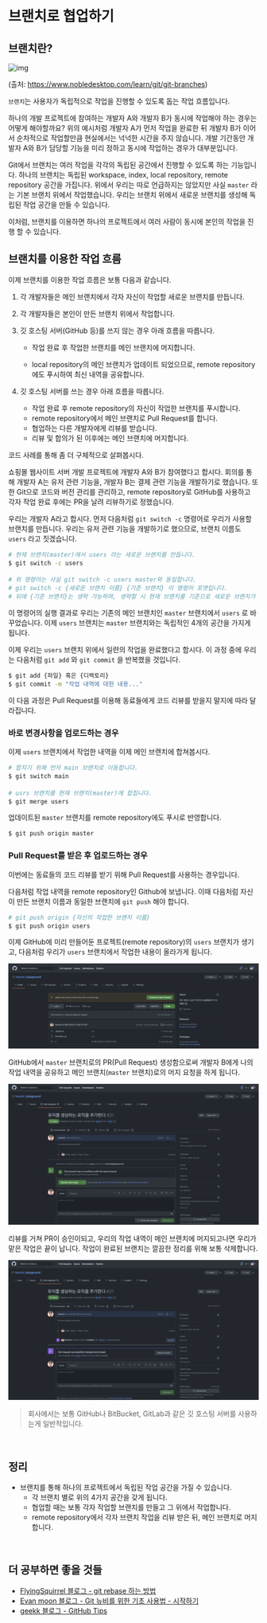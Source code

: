 # 브랜치로 협업하기

## 브랜치란?

![img](https://www.nobledesktop.com/image/gitresources/git-branches-merge.png)

(출처: https://www.nobledesktop.com/learn/git/git-branches)

`브랜치`는 사용자가 독립적으로 작업을 진행할 수 있도록 돕는 작업 흐름입니다.

하나의 개발 프로젝트에 참여하는 개발자 A와 개발자 B가 동시에 작업해야 하는 경우는 어떻게 해야할까요? 위의 예시처럼 개발자 A가 먼저 작업을 완료한 뒤 개발자 B가 이어서 순차적으로 작업할만큼 현실에서는 넉넉한 시간을 주지 않습니다. 개발 기간동안 개발자 A와 B가 담당할 기능을 미리 정하고 동시에 작업하는 경우가 대부분입니다.

Git에서 브랜치는 여러 작업을 각각의 독립된 공간에서 진행할 수 있도록 하는 기능입니다. 하나의 브랜치는 독립된 workspace, index, local repository, remote repository 공간을 가집니다. 위에서 우리는 따로 언급하지는 않았지만 사실 `master` 라는 기본 브랜치 위에서 작업했습니다. 우리는 브랜치 위에서 새로운 브랜치를 생성해 독립된 작업 공간을 만들 수 있습니다.

이처럼, 브랜치를 이용하면 하나의 프로젝트에서 여러 사람이 동시에 본인의 작업을 진행 할 수 있습니다.



## 브랜치를 이용한 작업 흐름

이제 브랜치를 이용한 작업 흐름은 보통 다음과 같습니다.

1. 각 개발자들은 메인 브랜치에서 각자 자신이 작업할 새로운 브랜치를 만듭니다.

2. 각 개발자들은 본인이 만든 브랜치 위에서 작업합니다.

3. 깃 호스팅 서버(GitHub 등)를 쓰지 않는 경우 아래 흐름을 따릅니다.

    - 작업 완료 후 작업한 브랜치를 메인 브랜치에 머지합니다.

    - local repository의 메인 브랜치가 업데이트 되었으므로, remote repository 에도 푸시하여 최신 내역을 공유합니다.

4. 깃 호스팅 서버를 쓰는 경우 아래 흐름을 따릅니다.

    - 작업 완료 후 remote repository의 자신이 작업한 브랜치를 푸시합니다.
    - remote repository에서 메인 브랜치로 Pull Request를 합니다.
    - 협업하는 다른 개발자에게 리뷰를 받습니다.
    - 리뷰 및 합의가 된 이후에는 메인 브랜치에 머지합니다.

코드 사례를 통해 좀 더 구체적으로 살펴봅시다.

쇼핑몰 웹사이트 서버 개발 프로젝트에 개발자 A와 B가 참여했다고 합시다. 회의를 통해 개발자 A는 유저 관련 기능을, 개발자 B는 결제 관련 기능을 개발하기로 했습니다. 또한 Git으로 코드와 버전 관리를 관리하고, remote repository로 GitHub를 사용하고 각자 작업 완료 후에는 PR을 날려 리뷰하기로 정했습니다.

우리는 개발자 A라고 합시다. 먼저 다음처럼 `git switch -c` 명령어로 우리가 사용할 브랜치를 만듭니다. 우리는 유저 관련 기능을 개발하기로 했으므로, 브랜치 이름도 `users` 라고 짓겠습니다.

```bash
# 현재 브랜치(master)에서 users 라는 새로운 브랜치를 만듭니다.
$ git switch -c users

# 위 명령어는 사실 git switch -c users master와 동일합니다.
# git switch -c {새로운 브랜치 이름} {기준 브랜치} 이 명령어 포맷입니다.
# 뒤에 {기준 브랜치}는 생략 가능하며, 생략할 시 현재 브랜치를 기준으로 새로운 브랜치가 만들어집니다.
```

이 명령어의 실행 결과로 우리는 기존의 메인 브랜치인 `master` 브랜치에서 `users` 로 바꾸었습니다. 이제 `users` 브랜치는 `master` 브랜치와는 독립적인 4개의 공간을 가지게 됩니다.

이제 우리는 `users` 브랜치 위에서 일련의 작업을 완료했다고 합시다. 이 과정 중에 우리는 다음처럼 `git add` 와 `git commit` 을 반복했을 것입니다.

```bash
$ git add {파일} 혹은 {디렉토리}
$ git commit -m "작업 내역에 대한 내용..."
```

이 다음 과정은 Pull Request를 이용해 동료들에게 코드 리뷰를 받을지 말지에 따라 달라집니다. 


### 바로 변경사항을 업로드하는 경우

이제 `users` 브랜치에서 작업한 내역을 이제 메인 브랜치에 합쳐봅시다.

```bash
# 합치기 위해 먼저 main 브랜치로 이동합니다.
$ git switch main

# usrs 브랜치를 현재 브랜치(master)에 합칩니다.
$ git merge users
```

업데이트된 `master` 브랜치를 remote repository에도 푸시로 반영합니다.

```bash
$ git push origin master
```



### Pull Request를 받은 후 업로드하는 경우

이번에는 동료들의 코드 리뷰를 받기 위해 Pull Request를 사용하는 경우입니다. 

다음처럼 작업 내역을 remote repository인 Github에 보냅니다. 이때 다음처럼 자신이 만든 브랜치 이름과 동일한 브랜치에 `git push` 해야 합니다.

```bash
# git push origin {자신의 작업한 브랜치 이름}
$ git push origin users
```

이제 GitHub에 미리 만들어둔 프로젝트(remote repository)의 `users` 브랜치가 생기고, 다음처럼 우리가 `users` 브랜치에서 작업한 내용이 올라가게 됩니다.

![image-20210828152409884](./images/image-20210828152409884.png)

GitHub에서 `master` 브랜치로의 PR(Pull Request) 생성함으로써 개발자 B에게 나의 작업 내역을 공유하고 메인 브랜치(`master` 브랜치)로의 머지 요청을 하게 됩니다.

![image-20210828152523060](./images/image-20210828152523060.png)

리뷰를 거쳐 PR이 승인이되고, 우리의 작업 내역이 메인 브랜치에 머지되고나면 우리가 맡은 작업은 끝이 납니다. 작업이 완료된 브랜치는 깔끔한 정리를 위해 보통 삭제합니다.

![image-20210828152600360](./images/image-20210828152600360.png)

> 회사에서는 보통 GitHub나 BitBucket, GitLab과 같은 깃 호스팅 서버를 사용하는게 일반적입니다.

<br>

## 정리
- 브랜치를 통해 하나의 프로젝트에서 독립된 작업 공간을 가질 수 있습니다.
    - 각 브랜치 별로 위의 4가지 공간을 갖게 됩니다.
    - 협업할 때는 보통 각자 작업할 브랜치를 만들고 그 위에서 작업합니다.
    - remote repository에서 각자 브랜치 작업을 리뷰 받은 뒤, 메인 브랜치로 머지합니다.

<br>

## 더 공부하면 좋을 것들

- [FlyingSquirrel 블로그 - git rebase 하는 방법](https://flyingsquirrel.medium.com/git-rebase-%ED%95%98%EB%8A%94-%EB%B0%A9%EB%B2%95-ce6816fa859d)
- [Evan moon 블로그 - Git 뉴비를 위한 기초 사용법 - 시작하기](https://evan-moon.github.io/2019/07/25/git-tutorial/)
- [geekk 블로그 - GitHub Tips](https://octob.medium.com/github-tips-74dc0673e1b1)
